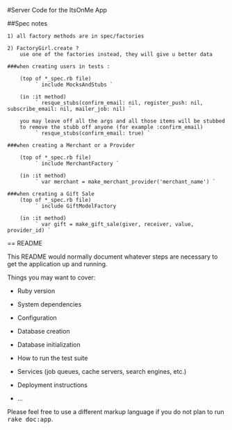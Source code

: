 #Server Code for the ItsOnMe App


##Spec notes

	1) all factory methods are in spec/factories

	2) FactoryGirl.create ?
		use one of the factories instead, they will give u better data

	###when creating users in tests :

		(top of *_spec.rb file)
			 ` include MocksAndStubs `

		(in :it method)
			 ` resque_stubs(confirm_email: nil, register_push: nil, subscribe_email: nil, mailer_job: nil) `

		you may leave off all the args and all those items will be stubbed
		to remove the stubb off anyone (for example :confirm_email)
			 ` resque_stubs(confirm_email: true) `

	###when creating a Merchant or a Provider

		(top of *_spec.rb file)
			 ` include MerchantFactory `

		(in :it method)
			 ` var merchant = make_merchant_provider('merchant_name') `

	###when creating a Gift Sale
		(top of *_spec.rb file)
			 ` include GiftModelFactory

		(in :it method)
			 ` var gift = make_gift_sale(giver, receiver, value, provider_id) `

== README

This README would normally document whatever steps are necessary to get the
application up and running.

Things you may want to cover:

* Ruby version

* System dependencies

* Configuration

* Database creation

* Database initialization

* How to run the test suite

* Services (job queues, cache servers, search engines, etc.)

* Deployment instructions

* ...


Please feel free to use a different markup language if you do not plan to run
<tt>rake doc:app</tt>.




